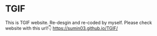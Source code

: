 # TGIF
This is TGIF website. Re-desgin and re-coded by myself. 
Please check website with this url!👇
https://sumin03.github.io/TGIF/
